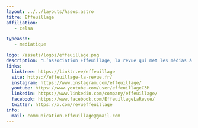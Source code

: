 ```yaml
---
layout: ../../layouts/Assos.astro
titre: Effeuillage
affiliation: 
   - celsa

typeasso: 
   - mediatique

logo: /assets/logos/effeuillage.png
description: "L’association Effeuillage, la revue qui met les médias à nu, est un média créé et géré par les élèves du Master 2 Médias et Management du CELSA. Ce bi-média, qui se compose d’une revue annuelle et d’un site web actif au cours de l’année, propose un point de vue analytique, scientifique sur l’industrie et l’actualité des médias."
links:
  linktree: https://linktr.ee/effeuillage
  site: https://effeuillage-la-revue.fr/
  instagram: https://www.instagram.com/effeuillage/
  youtube: https://www.youtube.com/user/effeuillageC3M
  linkedin: https://www.linkedin.com/company/effeuillage/
  facebook: https://www.facebook.com/EffeuillageLaRevue/
  twitter: https://x.com/revueffeuillage
info:
  mail: communication.effeuillage@gmail.com
---
```

